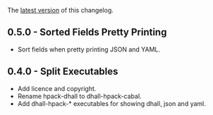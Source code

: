 The [latest version](https://github.com/blockscope/hpack-dhall/blob/master/changelog.md) of this changelog.

## 0.5.0 - Sorted Fields Pretty Printing
* Sort fields when pretty printing JSON and YAML.

## 0.4.0 - Split Executables
* Add licence and copyright.
* Rename hpack-dhall to dhall-hpack-cabal.
* Add dhall-hpack-* executables for showing dhall, json and yaml.
